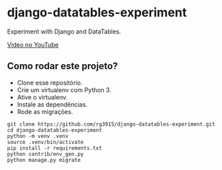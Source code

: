 # django-datatables-experiment



Experiment with Django and DataTables.

[Video no YouTube](https://www.youtube.com/watch?v=NeZ39HE_zKg)


## Como rodar este projeto?

* Clone esse repositório.
* Crie um virtualenv com Python 3.
* Ative o virtualenv.
* Instale as dependências.
* Rode as migrações.

```
git clone https://github.com/rg3915/django-datatables-experiment.git
cd django-datatables-experiment
python -m venv .venv
source .venv/bin/activate
pip install -r requirements.txt
python contrib/env_gen.py
python manage.py migrate
```